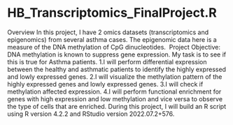 # HB_Transcriptomics_FinalProject.R

Overview
In this project, I have 2 omics datasets (transcriptomics and epigenomics) from several asthma cases. The epigenomic data here is a measure of the DNA methylation of CpG dinucleotides. 
Project Objective: DNA methylation is known to suppress gene expression. My task is to see if this is true for Asthma patients.
1.I will perform differential expression between the healthy and asthmatic patients to identify the highly expressed and lowly expressed genes.
2.I will visualize the methylation pattern of the highly expressed genes and lowly expressed genes.
3.I will check if methylation affected expression.
4.I will perform functional enrichment for genes with high expression and low methylation and vice versa to observe the  type of cells that are enriched.
During this project, I will build an R script using R version 4.2.2 and RStudio version 2022.07.2+576. 

